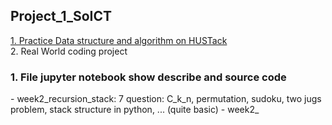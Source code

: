 ## Project_1_SoICT
<a href="#P1"> 1. Practice Data structure and algorithm on HUSTack </a> <br>
2. Real World coding project

<h3 id="P1">1. File jupyter notebook show describe and source code</h3>
- week2_recursion_stack: 7 question: C_k_n, permutation, sudoku, two jugs problem, stack structure in python, ... (quite basic)
- week2_
